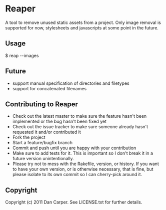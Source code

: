 Reaper
====

A tool to remove unused static assets from a project. Only image removal is supported for now, stylesheets and javascripts at some point in the future.

Usage
-----
$ reap --images

Future
----
* support manual specification of directories and filetypes
* support for concatenated filenames

Contributing to Reaper
--------------------
 
* Check out the latest master to make sure the feature hasn't been implemented or the bug hasn't been fixed yet
* Check out the issue tracker to make sure someone already hasn't requested it and/or contributed it
* Fork the project
* Start a feature/bugfix branch
* Commit and push until you are happy with your contribution
* Make sure to add tests for it. This is important so I don't break it in a future version unintentionally.
* Please try not to mess with the Rakefile, version, or history. If you want to have your own version, or is otherwise necessary, that is fine, but please isolate to its own commit so I can cherry-pick around it.

Copyright
---------

Copyright (c) 2011 Dan Carper. See LICENSE.txt for
further details.

